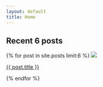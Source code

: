 ```yaml
---
layout: default
title: Home
---
```


<div class="index-h2">
  <h2> Recent 6 posts</h2>
</div>

<div class="page-post">

  {% for post in site.posts limit:6 %}
    <a class ="page-post-item" href="{{ post.url }}">
      <img class = "page-post-item-img" src="{{ post.icon-img }}">
      <div class="page-post-item-text">
        <p>{{ post.title }}</p>
      </div>
    </a>
  {% endfor %}

</div>
